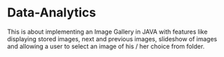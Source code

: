 # Data-Analytics
This is about implementing an Image Gallery in JAVA with features like displaying stored images, next and previous images, slideshow of images and allowing a user to select an image of his / her choice from folder.
